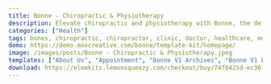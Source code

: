 ```yaml
---
title: Bonne - Chiropractic & Physiotherapy
description: Elevate chiropractic and physiotherapy with Bonne, the definitive Elementor Template Kit. Seamlessly integrated for effortless customization. Elevate your online presence with tailored templates, crafted for chiropractors and physiotherapists. Unleash your potential for free, establishing a compelling, dynamic platform with Bonne.
categories: ["Health"]
tags: bones, chiropractic, chiropractor, clinic, doctor, healthcare, medical, modern, orthopedic, orthopedy, Physical Therapy, physiotherapy, rehab, rehabilitation, therapy
demo: https://demo.moxcreative.com/bonne/template-kit/homepage/
image: /images/posts/Bonne - Chiropractic & Physiotherapy.jpeg
templates: ["About Us", "Appointment", "Bonne V1 Archives", "Bonne V1 Error 404", "Bonne V1 Footer", "Bonne V1 Header", "Bonne V1 Single Post", "Contact Us", "Faq", "Global", "Homepage", "Our Team", "Pricing", "Services", "Single Service"]
download: https://elemkits.lemonsqueezy.com/checkout/buy/74f0425d-ec36-491a-a89c-35c1eafdbe8c
---
```

